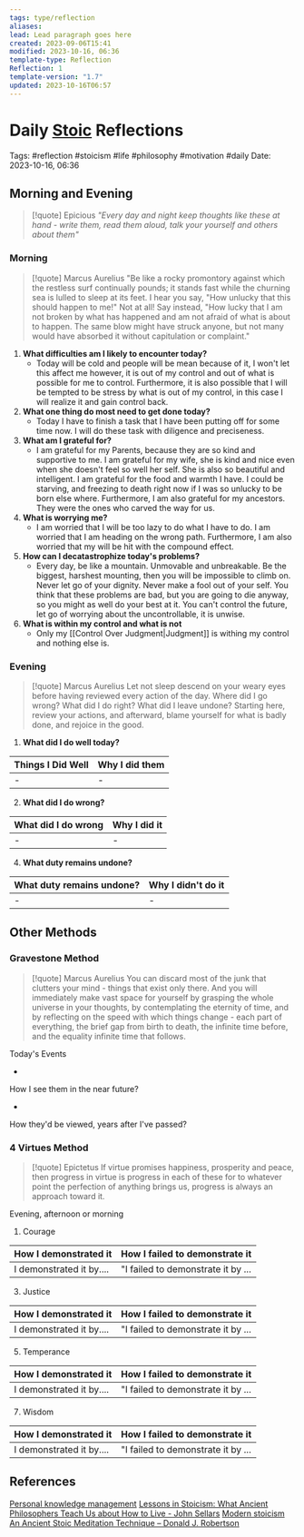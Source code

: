 ```yaml
---
tags: type/reflection
aliases: 
lead: Lead paragraph goes here
created: 2023-09-06T15:41
modified: 2023-10-16, 06:36
template-type: Reflection
Reflection: 1
template-version: "1.7"
updated: 2023-10-16T06:57
---
```



# Daily [Stoic](../SLIP-BOX/Stoicism.md) Reflections

Tags:  #reflection #stoicism #life #philosophy #motivation #daily 
Date: 2023-10-16, 06:36

## Morning and Evening

> [!quote] Epicious 
> _"Every day and night keep thoughts like these at hand - write them, read them aloud, talk your yourself and others about them"_

### Morning

> [!quote] Marcus Aurelius
> "Be like a rocky promontory against which the restless surf continually pounds; it stands fast while the churning sea is lulled to sleep at its feet. I hear you say, "How unlucky that this should happen to me!" Not at all! Say instead, "How lucky that I am not broken by what has happened and am not afraid of what is about to happen. The same blow might have struck anyone, but not many would have absorbed it without capitulation or complaint."

1. **What difficulties am I likely to encounter today?**
	- Today will be cold and people will be mean because of it, I won't let this affect me however, it is out of my control and out of what is possible for me to control. Furthermore, it is also possible that I will be tempted to be stress by what is out of my control, in this case I will realize it and gain control back. 
2. **What one thing do most need to get done today?**
	- Today I have to finish a task that I have been putting off for some time now. I will do these task with diligence and preciseness. 
1. **What am I grateful for?**
	- I am grateful for my Parents, because they are so kind and supportive to me. I am grateful for my wife, she is kind and nice even when she doesn't feel so well her self. She is also so beautiful and intelligent. I am grateful for the food and warmth I have. I could be starving, and freezing to death right now if I was so unlucky to be born else where. Furthermore, I am also grateful for my ancestors. They were the ones who carved the way for us.
2. **What is worrying me?**
	- I am worried that I will be too lazy to do what I have to do. I am worried that I am heading on the wrong path. Furthermore, I am also worried that my will be hit with the compound effect. 
3. **How can I decatastrophize today's problems?**
	- Every day, be like a mountain. Unmovable and unbreakable. Be the biggest, harshest mounting, then you will be impossible to climb on. Never let go of your dignity. Never make a fool out of your self. You think that these problems are bad, but you are going to die anyway, so you might as well do your best at it. You can't control the future, let go of worrying about the uncontrollable, it is unwise.  
4. **What is within my control and what is not**
	- Only my [[Control Over Judgment|Judgment]] is withing my control and nothing else is.

### Evening

> [!quote] Marcus Aurelius
> Let not sleep descend on your weary eyes before having reviewed every action of the day. Where did I go wrong? What did I do right? What did I leave undone? Starting here, review your actions, and afterward, blame yourself for what is badly done, and rejoice in the good.

1. **What did I do well today?**

| Things I Did Well | Why I did them |
| ------------------- | ---------------- |
| -                 | -              |

2. **What did I do wrong?**

| What did I do wrong | Why I did it |
| ------------------- | ---------------- |
| -                 | -              |

4. **What duty remains undone?**

| What duty remains undone? | Why I didn't do it |
| ------------------- | ---------------- |
| -                 | -              |

## Other Methods

### Gravestone Method

> [!quote] Marcus Aurelius
> You can discard most of the junk that clutters your mind - things that exist only there. And you will immediately make vast space for yourself by grasping the whole universe in your thoughts, by contemplating the eternity of time, and by reflecting on the speed with which things change - each part of everything, the brief gap from birth to death, the infinite time before, and the equality infinite time that follows. 

Today's Events 

-

How I see them in the near future? 

-

How they'd be viewed, years after I've passed?

### 4 Virtues Method

> [!quote] Epictetus 
> If virtue promises happiness, prosperity and peace, then progress in virtue is progress in each of these for to whatever point the perfection of anything brings us, progress is always an approach toward it.

Evening, afternoon or morning

1. Courage 

| How I demonstrated it  | How I failed to demonstrate it |
| ------------------- | ---------------- |
| I demonstrated it by....                 | "I failed to demonstrate it by ...              |

3. Justice

| How I demonstrated it  | How I failed to demonstrate it |
| ------------------- | ---------------- |
| I demonstrated it by....                 | "I failed to demonstrate it by ...             

5. Temperance

| How I demonstrated it  | How I failed to demonstrate it |
| ------------------- | ---------------- |
| I demonstrated it by....                 | "I failed to demonstrate it by ...             

7. Wisdom

| How I demonstrated it  | How I failed to demonstrate it |
| ------------------- | ---------------- |
| I demonstrated it by....                 | "I failed to demonstrate it by ...             

## References

[Personal knowledge management](Personal%20knowledge%20management.md)
[Lessons in Stoicism: What Ancient Philosophers Teach Us about How to Live - John Sellars](https://books.google.cz/books/about/Lessons_in_Stoicism.html?id=ky84zQEACAAJ&redir_esc=y)
[Modern stoicism](https://modernstoicism.com/)
[An Ancient Stoic Meditation Technique – Donald J. Robertson](https://donaldrobertson.name/2017/03/22/an-ancient-stoic-meditation-technique/)


